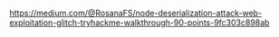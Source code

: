 


https://medium.com/@RosanaFS/node-deserialization-attack-web-exploitation-glitch-tryhackme-walkthrough-90-points-9fc303c898ab
